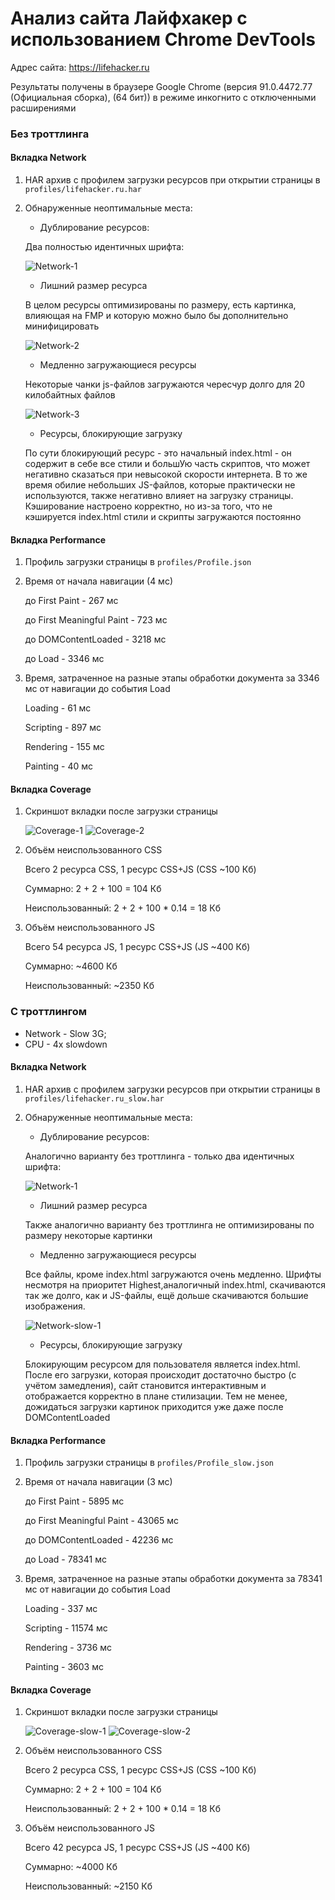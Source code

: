 # Анализ сайта Лайфхакер с использованием Chrome DevTools

Адрес сайта: https://lifehacker.ru

Результаты получены в браузере Google Chrome (версия 91.0.4472.77 (Официальная сборка), (64 бит)) в режиме инкогнито с отключенными расширениями

### Без троттлинга

#### Вкладка Network

1. HAR архив с профилем загрузки ресурсов при открытии страницы в `profiles/lifehacker.ru.har`

2. Обнаруженные неоптимальные места:

    - Дублирование ресурсов:
    
    Два полностью идентичных шрифта:
    
    ![Network-1](img/network_1.png)
    
    - Лишний размер ресурса
    
    В целом ресурсы оптимизированы по размеру, есть картинка, влияющая на FMP и которую можно было бы дополнительно минифицировать
    
    ![Network-2](img/network_2.png)
    
    - Медленно загружающиеся ресурсы
    
    Некоторые чанки js-файлов загружаются чересчур долго для 20 килобайтных файлов
    
    ![Network-3](img/network_3.png)
    
    - Ресурсы, блокирующие загрузку
    
    По сути блокирующий ресурс - это начальный index.html - он содержит в себе все стили и большУю часть скриптов, что может негативно сказаться при невысокой скорости интернета. 
    В то же время обилие небольших JS-файлов, которые практически не используются, также негативно влияет на загрузку страницы.
    Кэширование настроено корректно, но из-за того, что не кэшируется index.html стили и скрипты загружаются постоянно

#### Вкладка Performance

1. Профиль загрузки страницы в `profiles/Profile.json`

2. Время от начала навигации (4 мс)
    
    до First Paint - 267 мс
    
    до First Meaningful Paint - 723 мс
    
    до DOMContentLoaded - 3218 мс
    
    до Load - 3346 мс
    
3. Время, затраченное на разные этапы обработки документа за 3346 мс от навигации до события Load

    Loading - 61 мс
    
    Scripting - 897 мс
    
    Rendering - 155 мс
    
    Painting - 40 мс

#### Вкладка Coverage

1. Скриншот вкладки после загрузки страницы

    ![Coverage-1](img/coverage_1.jpg)
    ![Coverage-2](img/coverage_2.jpg)

2. Объём неиспользованного CSS

    Всего 2 ресурса CSS, 1 ресурс CSS+JS (CSS ~100 Кб)
    
    Суммарно: 2 + 2 + 100 = 104 Кб
   
    Неиспользованный: 2 + 2 + 100 * 0.14 = 18 Кб

3. Объём неиспользованного JS

    Всего 54 ресурса JS, 1 ресурс CSS+JS (JS ~400 Кб)
    
    Суммарно: ~4600 Кб
   
    Неиспользованный: ~2350 Кб

### С троттлингом 

- Network - Slow 3G;
- CPU - 4x slowdown

#### Вкладка Network

1. HAR архив с профилем загрузки ресурсов при открытии страницы в `profiles/lifehacker.ru_slow.har`

2. Обнаруженные неоптимальные места:

    - Дублирование ресурсов:
    
    Аналогично варианту без троттлинга - только два идентичных шрифта:
    
    ![Network-1](img/network_1.png)
    
    - Лишний размер ресурса
    
    Также аналогично варианту без троттлинга не оптимизированы по размеру некоторые картинки
    
    - Медленно загружающиеся ресурсы
    
    Все файлы, кроме index.html загружаются очень медленно. Шрифты несмотря на приоритет Highest,аналогичный index.html, скачиваются так же долго, как и JS-файлы, ещё дольше скачиваются большие изображения. 
    
    ![Network-slow-1](img/network_slow_1.png)
    
    - Ресурсы, блокирующие загрузку
    
    Блокирующим ресурсом для пользователя является index.html. После его загрузки, которая происходит достаточно быстро (с учётом замедления), сайт становится интерактивным и отображается корректно в плане стилизации.
    Тем не менее, дожидаться загрузки картинок приходится уже даже после DOMContentLoaded
    
#### Вкладка Performance

1. Профиль загрузки страницы в `profiles/Profile_slow.json`

2. Время от начала навигации (3 мс)
    
    до First Paint - 5895 мс
    
    до First Meaningful Paint - 43065 мс
    
    до DOMContentLoaded - 42236 мс
    
    до Load - 78341 мс
    
3. Время, затраченное на разные этапы обработки документа за 78341 мс от навигации до события Load

    Loading - 337 мс
    
    Scripting - 11574 мс
    
    Rendering - 3736 мс
    
    Painting - 3603 мс

#### Вкладка Coverage

1. Скриншот вкладки после загрузки страницы

    ![Coverage-slow-1](img/coverage_slow_1.png)
    ![Coverage-slow-2](img/coverage_slow_2.png)

2. Объём неиспользованного CSS

    Всего 2 ресурса CSS, 1 ресурс CSS+JS (CSS ~100 Кб)
    
    Суммарно: 2 + 2 + 100 = 104 Кб
   
    Неиспользованный: 2 + 2 + 100 * 0.14 = 18 Кб

3. Объём неиспользованного JS

    Всего 42 ресурса JS, 1 ресурс CSS+JS (JS ~400 Кб)
    
    Суммарно: ~4000 Кб
   
    Неиспользованный: ~2150 Кб
